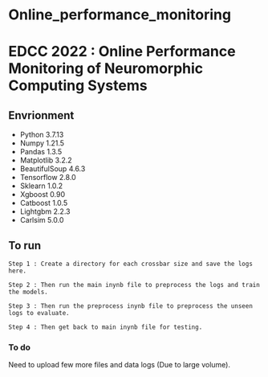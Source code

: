 # Online_performance_monitoring
# EDCC 2022 : Online Performance Monitoring of Neuromorphic Computing Systems

## Envrionment

* Python 3.7.13
* Numpy 1.21.5
* Pandas 1.3.5
* Matplotlib 3.2.2
* BeautifulSoup 4.6.3
* Tensorflow 2.8.0
* Sklearn 1.0.2
* Xgboost 0.90
* Catboost 1.0.5
* Lightgbm 2.2.3
* Carlsim 5.0.0

## To run

```
Step 1 : Create a directory for each crossbar size and save the logs here.
```

```
Step 2 : Then run the main inynb file to preprocess the logs and train the models.
```

```
Step 3 : Then run the preprocess inynb file to preprocess the unseen logs to evaluate.
```

```
Step 4 : Then get back to main inynb file for testing.
```


### To do
Need to upload few more files and data logs (Due to large volume).
